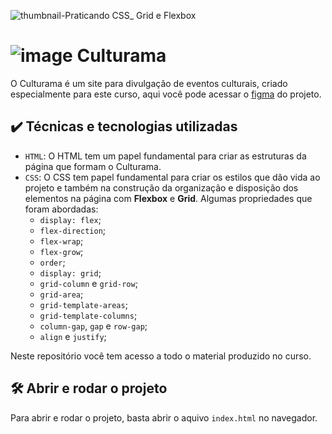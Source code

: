 ![thumbnail-Praticando CSS_ Grid e Flexbox](https://user-images.githubusercontent.com/76708357/191305858-3d53d611-1ad9-4c3c-b11a-79ff9713153a.png)

# ![image](https://user-images.githubusercontent.com/76708357/191308741-fb59ba6c-8750-4e09-873b-6ab2e96225b7.png) Culturama 

O Culturama é um site para divulgação de eventos culturais, criado especialmente para este curso, aqui você pode acessar o [figma](https://www.figma.com/file/mC6DmuXPGWHYkMWOQD3khm/2713---Praticando-CSS%3A-Grid-e-Flexbox?node-id=79%3A289) do projeto.

## ✔️ Técnicas e tecnologias utilizadas

- `HTML`: O HTML tem um papel fundamental para criar as estruturas da página que formam o Culturama. 
- `CSS`: O CSS tem papel fundamental para criar os estilos que dão vida ao projeto e também na construção da organização e disposição dos elementos na página com **Flexbox** e **Grid**. Algumas propriedades que foram abordadas:
  - `display: flex`;
  - `flex-direction`;
  - `flex-wrap`;
  - `flex-grow`;
  - `order`;
  - `display: grid`;
  - `grid-column` e `grid-row`;
  - `grid-area`;
  - `grid-template-areas`;
  - `grid-template-columns`;
  - `column-gap`, `gap` e `row-gap`;
  - `align` e `justify`;
 
  
Neste repositório você tem acesso a todo o material produzido no curso.

## 🛠️ Abrir e rodar o projeto

Para abrir e rodar o projeto, basta abrir o aquivo `index.html` no navegador.